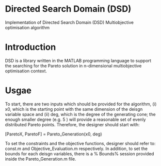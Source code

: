 # Directed Search Domain (DSD)
Implementation of Directed Search Domain (DSD) Multiobjective optimisation algorithm

# Introduction

DSD is a library written in the MATLAB programming language to support the
searching for the Pareto solution in n-dimensional multiobjective optimisation
context. 


# Usgae

To start, there are two inputs which should be provided for the algorithm, (i)
x0, which is the starting point with the same dimension of the deisgn variable
space and (ii) deg, which is the degree of the generating cone; the enough 
smaller degree (e.g. 5 ) will provide a reasonable set of evenly distributed 
Pareto points. Therefore, the designer should start with:

[ParetoX, ParetoF] = Pareto_Generation(x0, deg)

To set the constraints and the objective functions, designer should refer to:
const.m and Objective_Evaluation.m respectively. In addition, to set the 
bounds for each deisgn variables, there is a % Bounds% session provided inside
the Pareto_Generation.m file.


